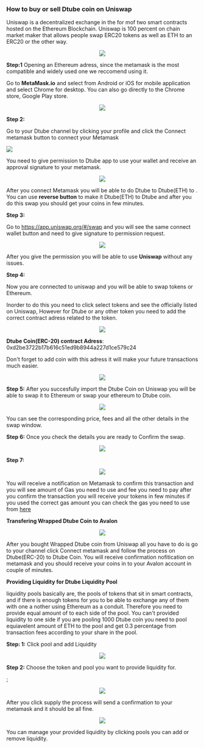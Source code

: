 ### How to buy or sell Dtube coin on Uniswap

Uniswap is a decentralized exchange in the for mof two smart contracts hosted on the Ethereum Blockchain.
Uniswap is 100 percent on chain market maker that allows people swap  ERC20 tokens as well as ETH to an ERC20 or the other way.



<center>

![](https://i.imgur.com/aUpWefG.png)</center>


**Step:1**  Opening an Ethereum adress, since the metamask  is the most compatible and widely used one we reccomend using it.

Go to **MetaMask.io** and select from Android or iOS for mobile application and select Chrome for desktop. You can also go directly to the Chrome store, Google Play store.

<center>

![](https://i.imgur.com/m1WxcXt.png)

</center>


**Step 2:**

 Go to your Dtube channel by clicking your profile and click the Connect metamask button to connect your Metamask

![](https://i.imgur.com/DV7YOGq.png)

You need to give permission to Dtube app to use your wallet and receive an approval signature to your metamask.

<center>

![](https://i.imgur.com/DqP4MMP.png)

</center>

After you connect Metamask you will be able to do Dtube to Dtube(ETH) to . You can use **reverse button** to make it Dtube(ETH) to Dtube and after you do this swap you should get your coins in few minutes.

**Step 3:** 

Go to https://app.uniswap.org/#/swap and  you will see the same connect wallet button and need to give signature to permission request.

<center>

![](https://i.imgur.com/JXW4UD3.png)

</center>

After you give the permission you will be able to use **Uniswap** without any issues.

**Step 4:**

Now you are connected to uniswap and you will be able to swap tokens or Ethereum.

Inorder to do this you need to click select tokens and see the officially listed on Uniswap, However for Dtube or any other token you need to add the correct contract adress related to the token. 

<center>

![](https://i.imgur.com/QjCdnmH.png)

</center>

**Dtube Coin(ERC-20) contract Adress**: 0xd2be3722b17b616c51ed9b8944a227d1ce579c24

Don't forget to add coin with this adress it will make your future transactions much easier.

<center>

![](https://i.imgur.com/DaYe3wo.png)

</center>

**Step 5:** After you succesfully import the Dtube Coin on Uniswap you will be able to swap it to Ethereum or swap your ethereum to Dtube coin.


<center>

![](https://i.imgur.com/WK8wYv0.png)

</center>




You can see the corresponding price, fees and all the other details in the swap window.


**Step 6:** Once you check the details you are ready to Confirm the swap.

<center>

![](https://i.imgur.com/0YMlxIa.png)

</center>


**Step 7:**

<center>

![](https://i.imgur.com/nGhImqv.png)

</center>


You will receive a notification on Metamask to confirm this transaction and you will see amount of Gas you need to use and fee you need to pay after you confirm the transaction you will receive your tokens in few minutes if you used the correct gas amount  you can check the gas you need to use from [here](https://ethgasstation.info/)

**Transfering Wrapped Dtube Coin to Avalon**

<center>

![](https://i.imgur.com/l8Y6PkL.png)

</center>

After you bought Wrapped Dtube coin from Uniswap all you have to do is go to your channel click Connect metamask and follow the process on Dtube(ERC-20) to Dtube Coin. You will receive confirmation nofitication on metamask and you should receive your coins in to your Avalon account in couple of minutes.

**Providing Liquidity for Dtube Liquidity Pool**


liquidity pools basically are, the pools of tokens that sit in smart contracts, and if there is enough tokens for you to be able to exchange any of them with one a nother using  Ethereum as a conduit. Therefore you need to provide equal amount of to each side of the pool. You can't provided liquidity to one side if you are pooling 1000 Dtube coin you need to pool equiavelent amount of ETH to the pool and get 0.3 percentage from transaction fees according to your share in the pool.


**Step: 1:** Click pool and add Liquidity

<center>

![](https://i.imgur.com/zEjoWGA.png)

</center>

**Step 2:** Choose the token and pool you want to provide liquidity for.

;<center>

![](https://i.imgur.com/ZqmNWsJ.png)

</center>

After you click supply the process will send a confirmation to your metamask and it should be all fine.

<center>

![](https://i.imgur.com/PnFFSQ2.png)

</center>

You can manage your provided liquidity by clicking pools you can add or remove liquidity.

